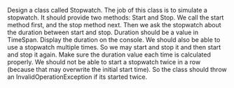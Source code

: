 Design a class called Stopwatch. The job of this class is to simulate a stopwatch. It should
provide two methods: Start and Stop. We call the start method first, and the stop method next.
Then we ask the stopwatch about the duration between start and stop. Duration should be a
value in TimeSpan. Display the duration on the console.
We should also be able to use a stopwatch multiple times. So we may start and stop it and then
start and stop it again. Make sure the duration value each time is calculated properly.
We should not be able to start a stopwatch twice in a row (because that may overwrite the initial
start time). So the class should throw an InvalidOperationException if its started twice.
